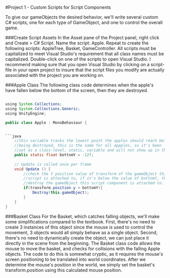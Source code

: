 #Project 1 - Custom Scripts for Script Components

To give our gameObjects the desired behavior, we'll write several custom C# scripts, one for each type of GameObject, and one to control the overall game.  

###Create Script Assets
In the Asset pane of the Project panel, right click and Create > C# Script.  Name the script: Apple.  Repeat to create the following scripts:  AppleTree, Basket, GameController.  All scripts must be capitalized to meet Visual Studio's requirement that all class names must be capitalized.   Double-click on one of the scripts to open Visual Studio.  I recommend making sure that you open Visual Studio by clicking on a script-file in your open project to insure that the script files you modify are actually associated with the project you are working on.  

###Apple Class
The following class code determines when the apple's have fallen below the bottom of the screen, then they are destroyed.  


```java

using System.Collections;
using System.Collections.Generic;
using UnityEngine;

public class Apple : MonoBehaviour {


```java
    //this variable tracks the lowest point the apples should reach before 
    //being destroyed, this is the same for all appples, so it's been
    //set as a class-level, static, variable and will not show up in the inspector.
    public static float bottomY = -12f;
	
	// Update is called once per frame
	void Update () {
        //check the Y position value of transform of the gameObject this 
        //script is attached to, if it's below the value of bottomY, then
        //destroy the gameObject this script component is attached to.
        if(transform.position.y < bottomY){
            Destroy(this.gameObject);
        }
	}
}

```

###Basket Class
For the Basket, which catches falling objects, we'll make some simplifications compared to the textbook.  First, there's no need to create 3 instances of this object since the mouse is used to control the movement, 3 objects would all simply behave as a single object.  Second, there's no need to dynamically create the object, we can just place it directly in the scene from the beginning.  The Basket class code allows the mouse to move the basket, and checks for collisions with the falling Apple objects.  The code to do this is somewhat cryptic, as it requires the mouse's screen positioning to be translated into world coordinates.  After we determine the mouse's position in the world, we simply set the basket's transform.position using this calculated mouse position.


  
